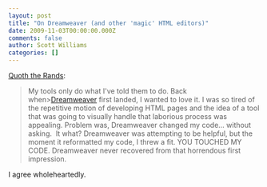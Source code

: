 ```yaml
---
layout: post
title: "On Dreamweaver (and other 'magic' HTML editors)"
date: 2009-11-03T00:00:00.000Z
comments: false
author: Scott Williams
categories: []
---
```

<a href="http://www.randsinrepose.com/archives/2009/11/02/the_foamy_rules_for_rabid_tools.html">Quoth the Rands</a>:

> My tools only do what I've told them to do. Back when><a href="http://en.wikipedia.org/wiki/Dreamweaver" title="Adobe Dreamweaver - Wikipedia, the free encyclopedia" target="_blank">Dreamweaver</a> first landed, I wanted to love it. I was so tired of the repetitive motion of developing HTML pages and the idea of a tool that was going to visually handle that laborious process was appealing. Problem was, Dreamweaver changed my code... without asking. 
> It what?
> Dreamweaver was attempting to be helpful, but the moment it reformatted my code, I threw a fit. YOU TOUCHED MY CODE. Dreamweaver never recovered from that horrendous first impression.

I agree wholeheartedly.